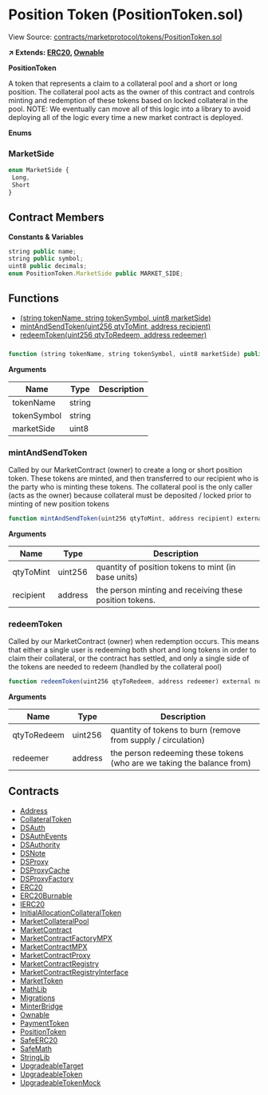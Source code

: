 # Position Token (PositionToken.sol)

View Source: [contracts/marketprotocol/tokens/PositionToken.sol](../../contracts/marketprotocol/tokens/PositionToken.sol)

**↗ Extends: [ERC20](ERC20.md), [Ownable](Ownable.md)**

**PositionToken**

A token that represents a claim to a collateral pool and a short or long position.
 The collateral pool acts as the owner of this contract and controls minting and redemption of these
 tokens based on locked collateral in the pool.
 NOTE: We eventually can move all of this logic into a library to avoid deploying all of the logic
 every time a new market contract is deployed.

**Enums**
### MarketSide

```js
enum MarketSide {
 Long,
 Short
}
```

## Contract Members
**Constants & Variables**

```js
string public name;
string public symbol;
uint8 public decimals;
enum PositionToken.MarketSide public MARKET_SIDE;

```

## Functions

- [(string tokenName, string tokenSymbol, uint8 marketSide)](#)
- [mintAndSendToken(uint256 qtyToMint, address recipient)](#mintandsendtoken)
- [redeemToken(uint256 qtyToRedeem, address redeemer)](#redeemtoken)

### 

```js
function (string tokenName, string tokenSymbol, uint8 marketSide) public nonpayable
```

**Arguments**

| Name        | Type           | Description  |
| ------------- |------------- | -----|
| tokenName | string |  | 
| tokenSymbol | string |  | 
| marketSide | uint8 |  | 

### mintAndSendToken

Called by our MarketContract (owner) to create a long or short position token. These tokens are minted,
 and then transferred to our recipient who is the party who is minting these tokens.  The collateral pool
 is the only caller (acts as the owner) because collateral must be deposited / locked prior to minting of new
 position tokens

```js
function mintAndSendToken(uint256 qtyToMint, address recipient) external nonpayable onlyOwner 
```

**Arguments**

| Name        | Type           | Description  |
| ------------- |------------- | -----|
| qtyToMint | uint256 | quantity of position tokens to mint (in base units) | 
| recipient | address | the person minting and receiving these position tokens. | 

### redeemToken

Called by our MarketContract (owner) when redemption occurs.  This means that either a single user is redeeming
 both short and long tokens in order to claim their collateral, or the contract has settled, and only a single
 side of the tokens are needed to redeem (handled by the collateral pool)

```js
function redeemToken(uint256 qtyToRedeem, address redeemer) external nonpayable onlyOwner 
```

**Arguments**

| Name        | Type           | Description  |
| ------------- |------------- | -----|
| qtyToRedeem | uint256 | quantity of tokens to burn (remove from supply / circulation) | 
| redeemer | address | the person redeeming these tokens (who are we taking the balance from) | 

## Contracts

* [Address](Address.md)
* [CollateralToken](CollateralToken.md)
* [DSAuth](DSAuth.md)
* [DSAuthEvents](DSAuthEvents.md)
* [DSAuthority](DSAuthority.md)
* [DSNote](DSNote.md)
* [DSProxy](DSProxy.md)
* [DSProxyCache](DSProxyCache.md)
* [DSProxyFactory](DSProxyFactory.md)
* [ERC20](ERC20.md)
* [ERC20Burnable](ERC20Burnable.md)
* [IERC20](IERC20.md)
* [InitialAllocationCollateralToken](InitialAllocationCollateralToken.md)
* [MarketCollateralPool](MarketCollateralPool.md)
* [MarketContract](MarketContract.md)
* [MarketContractFactoryMPX](MarketContractFactoryMPX.md)
* [MarketContractMPX](MarketContractMPX.md)
* [MarketContractProxy](MarketContractProxy.md)
* [MarketContractRegistry](MarketContractRegistry.md)
* [MarketContractRegistryInterface](MarketContractRegistryInterface.md)
* [MarketToken](MarketToken.md)
* [MathLib](MathLib.md)
* [Migrations](Migrations.md)
* [MinterBridge](MinterBridge.md)
* [Ownable](Ownable.md)
* [PaymentToken](PaymentToken.md)
* [PositionToken](PositionToken.md)
* [SafeERC20](SafeERC20.md)
* [SafeMath](SafeMath.md)
* [StringLib](StringLib.md)
* [UpgradeableTarget](UpgradeableTarget.md)
* [UpgradeableToken](UpgradeableToken.md)
* [UpgradeableTokenMock](UpgradeableTokenMock.md)
